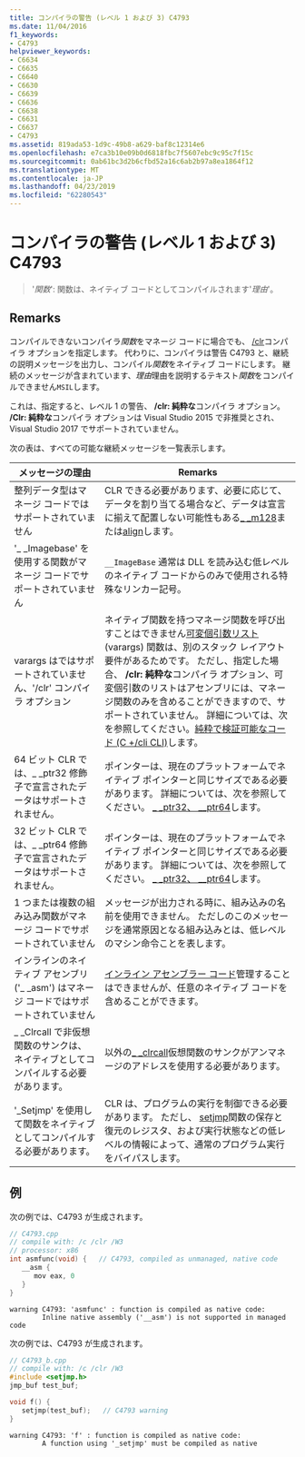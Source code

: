 ```yaml
---
title: コンパイラの警告 (レベル 1 および 3) C4793
ms.date: 11/04/2016
f1_keywords:
- C4793
helpviewer_keywords:
- C6634
- C6635
- C6640
- C6630
- C6639
- C6636
- C6638
- C6631
- C6637
- C4793
ms.assetid: 819ada53-1d9c-49b8-a629-baf8c12314e6
ms.openlocfilehash: e7ca3b10e09b0d6818fbc7f5607ebc9c95c7f15c
ms.sourcegitcommit: 0ab61bc3d2b6cfbd52a16c6ab2b97a8ea1864f12
ms.translationtype: MT
ms.contentlocale: ja-JP
ms.lasthandoff: 04/23/2019
ms.locfileid: "62280543"
---
```

# <a name="compiler-warning-level-1-and-3-c4793"></a>コンパイラの警告 (レベル 1 および 3) C4793

> '*関数*': 関数は、ネイティブ コードとしてコンパイルされます'*理由*'。

## <a name="remarks"></a>Remarks

コンパイルできないコンパイラ*関数*をマネージ コードに場合でも、 [/clr](../../build/reference/clr-common-language-runtime-compilation.md)コンパイラ オプションを指定します。 代わりに、コンパイラは警告 C4793 と、継続の説明メッセージを出力し、コンパイル*関数*をネイティブ コードにします。 継続のメッセージが含まれています、*理由*理由を説明するテキスト*関数*をコンパイルできません`MSIL`します。

これは、指定すると、レベル 1 の警告、 **/clr: 純粋な**コンパイラ オプション。  **/Clr: 純粋な**コンパイラ オプションは Visual Studio 2015 で非推奨とされ、Visual Studio 2017 でサポートされていません。

次の表は、すべての可能な継続メッセージを一覧表示します。

|メッセージの理由|Remarks|
|--------------------|-------------|
|整列データ型はマネージ コードではサポートされていません|CLR できる必要があります、必要に応じて、データを割り当てる場合など、データは宣言に揃えて配置しない可能性もある[_ _m128](../../cpp/m128.md)または[align](../../cpp/align-cpp.md)します。|
|'_ _Imagebase' を使用する関数がマネージ コードでサポートされていません|`__ImageBase` 通常は DLL を読み込む低レベルのネイティブ コードからのみで使用される特殊なリンカー記号。|
|varargs はではサポートされていません、'/clr' コンパイラ オプション|ネイティブ関数を持つマネージ関数を呼び出すことはできません[可変個引数リスト](../../cpp/functions-with-variable-argument-lists-cpp.md)(varargs) 関数は、別のスタック レイアウト要件があるためです。 ただし、指定した場合、 **/clr: 純粋な**コンパイラ オプション、可変個引数のリストはアセンブリには、マネージ関数のみを含めることができますので、サポートされていません。 詳細については、次を参照してください。[純粋で検証可能なコード (C +/cli CLI)](../../dotnet/pure-and-verifiable-code-cpp-cli.md)します。|
|64 ビット CLR では、_ _ptr32 修飾子で宣言されたデータはサポートされません。|ポインターは、現在のプラットフォームでネイティブ ポインターと同じサイズである必要があります。 詳細については、次を参照してください。 [_ _ptr32、 \__ptr64](../../cpp/ptr32-ptr64.md)します。|
|32 ビット CLR では、_ _ptr64 修飾子で宣言されたデータはサポートされません。|ポインターは、現在のプラットフォームでネイティブ ポインターと同じサイズである必要があります。 詳細については、次を参照してください。 [_ _ptr32、 \__ptr64](../../cpp/ptr32-ptr64.md)します。|
|1 つまたは複数の組み込み関数がマネージ コードでサポートされていません|メッセージが出力される時に、組み込みの名前を使用できません。 ただしのこのメッセージを通常原因となる組み込みとは、低レベルのマシン命令ことを表します。|
|インラインのネイティブ アセンブリ ('_ _asm') はマネージ コードではサポートされていません|[インライン アセンブラー コード](../../assembler/inline/asm.md)管理することはできませんが、任意のネイティブ コードを含めることができます。|
|_ _Clrcall で非仮想関数のサンクは、ネイティブとしてコンパイルする必要があります。|以外の[_ _clrcall](../../cpp/clrcall.md)仮想関数のサンクがアンマネージのアドレスを使用する必要があります。|
|'_Setjmp' を使用して関数をネイティブとしてコンパイルする必要があります。|CLR は、プログラムの実行を制御できる必要があります。 ただし、 [setjmp](../../cpp/using-setjmp-longjmp.md)関数の保存と復元のレジスタ、および実行状態などの低レベルの情報によって、通常のプログラム実行をバイパスします。|

## <a name="example"></a>例

次の例では、C4793 が生成されます。

```cpp
// C4793.cpp
// compile with: /c /clr /W3
// processor: x86
int asmfunc(void) {   // C4793, compiled as unmanaged, native code
   __asm {
      mov eax, 0
   }
}
```

```Output
warning C4793: 'asmfunc' : function is compiled as native code:
        Inline native assembly ('__asm') is not supported in managed code
```

次の例では、C4793 が生成されます。

```cpp
// C4793_b.cpp
// compile with: /c /clr /W3
#include <setjmp.h>
jmp_buf test_buf;

void f() {
   setjmp(test_buf);   // C4793 warning
}
```

```Output
warning C4793: 'f' : function is compiled as native code:
        A function using '_setjmp' must be compiled as native
```